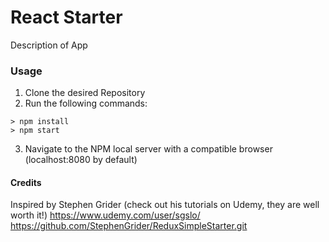 # React Starter

Description of App

### Usage

1. Clone the desired Repository
2. Run the following commands:

```
> npm install
> npm start
```
3. Navigate to the NPM local server with a compatible browser
    (localhost:8080 by default)

#### Credits

Inspired by Stephen Grider (check out his tutorials on Udemy, they are well worth it!)
https://www.udemy.com/user/sgslo/
https://github.com/StephenGrider/ReduxSimpleStarter.git
